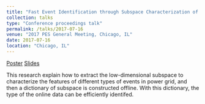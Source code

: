 ```yaml
---
title: "Fast Event Identification through Subspace Characterization of PMU Data in Power Systems"
collection: talks
type: "Conference proceedings talk"
permalink: /talks/2017-07-16 
venue: "2017 PES General Meeting, Chicago, IL"
date: 2017-07-16
location: "Chicago, IL"
---
```

[Poster](http://Wendy0601.github.io/files/2017_PES_poster.pdf)
[Slides](http://Wendy0601.github.io/files/Fast_identification.pdf)

This research explain how to extract the low-dimensional subspace to characterize the features of different types of events in power grid, and then a dictionary of subspace is constructed offline. With this dictionary, the type of the online data can be efficiently identifed. 
